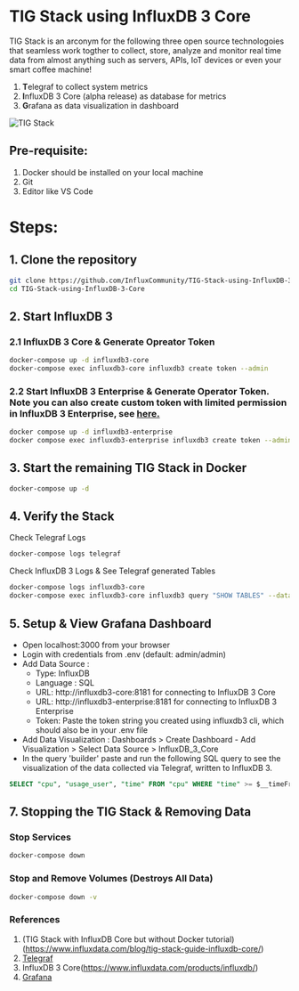 # TIG Stack using InfluxDB 3 Core

TIG Stack is an arconym for the following three open source technologoies that seamless work togther to collect, store, analyze and monitor real time data from almost anything such as servers, APIs, IoT devices or even your smart coffee machine!

1. **T**elegraf to collect system metrics
2. **I**nfluxDB 3 Core (alpha release) as database for metrics
3. **G**rafana as data visualization in dashboard

![TIG Stack](https://github.com/InfluxCommunity/TIG-Stack-using-InfluxDB-3-Core/blob/main/TIG.drawio-4.png)

## Pre-requisite:

1. Docker should be installed on your local machine
2. Git
3. Editor like VS Code

# Steps:

## 1. Clone the repository
```sh
git clone https://github.com/InfluxCommunity/TIG-Stack-using-InfluxDB-3-Core.git
cd TIG-Stack-using-InfluxDB-3-Core
```

## 2. Start InfluxDB 3 


### 2.1 InfluxDB 3 Core & Generate Opreator Token

```sh
docker-compose up -d influxdb3-core
docker-compose exec influxdb3-core influxdb3 create token --admin
```

### 2.2 Start InfluxDB 3 Enterprise & Generate Operator Token. Note you can also create custom token with limited permission in InfluxDB 3 Enterprise, see [here.](https://docs.influxdata.com/influxdb3/enterprise/admin/tokens/admin/create/)

```sh
docker compose up -d influxdb3-enterprise
docker compose exec influxdb3-enterprise influxdb3 create token --admin
```
## 3. Start the remaining TIG Stack in Docker

```sh
docker-compose up -d
```

## 4. Verify the Stack

Check Telegraf Logs
```sh
docker-compose logs telegraf
```
Check InfluxDB 3 Logs & See Telegraf generated Tables

```sh
docker-compose logs influxdb3-core
docker-compose exec influxdb3-core influxdb3 query "SHOW TABLES" --database local_system --token YOUR_TOKEN_STRING
```

## 5. Setup & View Grafana Dashboard

- Open localhost:3000 from your browser 
- Login with credentials from .env (default: admin/admin)
- Add Data Source : 
  - Type: InfluxDB
  - Language : SQL
  - URL: http://influxdb3-core:8181 for connecting to InfluxDB 3 Core 
  - URL: http://influxdb3-enterprise:8181 for connecting to InfluxDB 3 Enterprise
  - Token: Paste the token string you created using influxdb3 cli, which should also be in your .env file
- Add Data Visualization : Dashboards > Create Dashboard - Add Visualization > Select Data Source > InfluxDB_3_Core 
- In the query 'builder' paste and run the following SQL query to see the visualization of the data collected via Telegraf, written to InfluxDB 3.
```sql
SELECT "cpu", "usage_user", "time" FROM "cpu" WHERE "time" >= $__timeFrom AND "time" <= $__timeTo AND "cpu" = 'cpu0'
```

## 7. Stopping the TIG Stack & Removing Data

### Stop Services
```sh
docker-compose down
```
### Stop and Remove Volumes (Destroys All Data)
```sh
docker-compose down -v
```

### References

1. (TIG Stack with InfluxDB Core but without Docker tutorial)(https://www.influxdata.com/blog/tig-stack-guide-influxdb-core/)
2. [Telegraf](https://www.influxdata.com/time-series-platform/telegraf)
3. InfluxDB 3 Core(https://www.influxdata.com/products/influxdb/)
4. [Grafana](https://github.com/grafana/grafana)
